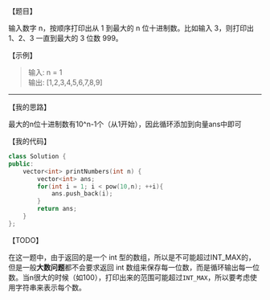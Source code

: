 【题目】

输入数字 n，按顺序打印出从 1 到最大的 n 位十进制数。比如输入 3，则打印出 1、2、3 一直到最大的 3 位数 999。

【示例】

> 输入: n = 1  
> 输出: [1,2,3,4,5,6,7,8,9]

---

【我的思路】

最大的n位十进制数有10^n-1个（从1开始），因此循环添加到向量ans中即可

【我的代码】

```c++
class Solution {
public:
    vector<int> printNumbers(int n) {
        vector<int> ans;
        for(int i = 1; i < pow(10,n); ++i){
            ans.push_back(i);
        }
        return ans;
    }
};
```

【TODO】

在这一题中，由于返回的是一个 int 型的数组，所以是不可能超过INT_MAX的，但是一般**大数问题**都不会要求返回 int 数组来保存每一位数，而是循环输出每一位数。当n很大的时候（如100），打印出来的范围可能超过`INT_MAX`，所以要考虑使用字符串来表示每个数。

